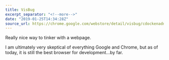 ```yaml
---
title: VisBug
excerpt_separator: "<!--more-->"
date: "2019-01-25T14:34:28Z"
source_url: https://chrome.google.com/webstore/detail/visbug/cdockenadnadldjbbgcallicgledbeoc
---
```


Really nice way to tinker with a webpage.

<!--more-->

I am ultimately very skeptical of everything Google and Chrome, but as of today, it is still the best browser for development...by far.
